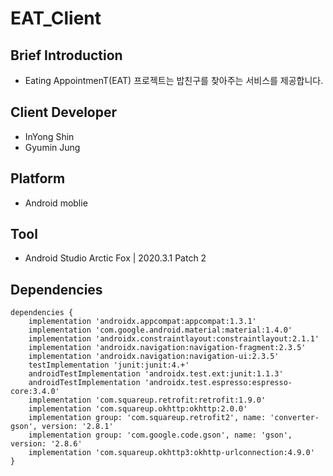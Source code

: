 # EAT_Client

## Brief Introduction
- Eating AppointmenT(EAT) 프로젝트는 밥친구를 찾아주는 서비스를 제공합니다.


## Client Developer
- InYong Shin
- Gyumin Jung


## Platform
- Android moblie



## Tool
- Android Studio Arctic Fox | 2020.3.1 Patch 2



## Dependencies
```
dependencies {
    implementation 'androidx.appcompat:appcompat:1.3.1'
    implementation 'com.google.android.material:material:1.4.0'
    implementation 'androidx.constraintlayout:constraintlayout:2.1.1'
    implementation 'androidx.navigation:navigation-fragment:2.3.5'
    implementation 'androidx.navigation:navigation-ui:2.3.5'
    testImplementation 'junit:junit:4.+'
    androidTestImplementation 'androidx.test.ext:junit:1.1.3'
    androidTestImplementation 'androidx.test.espresso:espresso-core:3.4.0'
    implementation 'com.squareup.retrofit:retrofit:1.9.0'
    implementation 'com.squareup.okhttp:okhttp:2.0.0'
    implementation group: 'com.squareup.retrofit2', name: 'converter-gson', version: '2.8.1'
    implementation group: 'com.google.code.gson', name: 'gson', version: '2.8.6'
    implementation 'com.squareup.okhttp3:okhttp-urlconnection:4.9.0'
}
```

